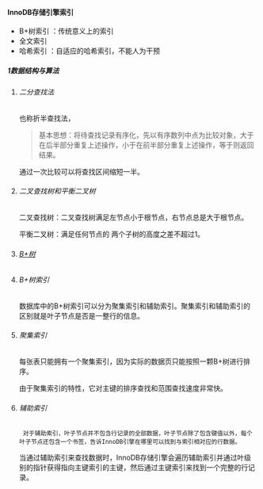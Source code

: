 #### InnoDB存储引擎索引

- B+树索引 ：传统意义上的索引
- 全文索引
- 哈希索引 ：自适应的哈希索引，不能人为干预

##### 1数据结构与算法

1. ###### 二分查找法

   也称折半查找法，

   > 基本思想：将待查找记录有序化，先以有序数列中点为比较对象，大于在后半部分重复上述操作，小于在前半部分重复上述操作，等于则返回结果。

   通过一次比较可以将查找区间缩短一半。

2. ###### 二叉查找树和平衡二叉树

   二叉查找树：二叉查找树满足左节点小于根节点，右节点总是大于根节点。

   平衡二叉树：满足任何节点的 两个子树的高度之差不超过1。

3. ###### [B+树](https://www.jianshu.com/p/1f2560f0e87f)

4. ###### B+树索引

   数据库中的B+树索引可以分为聚集索引和辅助索引。聚集索引和辅助索引的区别就是叶子节点是否是一整行的信息。

5. ###### 聚集索引

   每张表只能拥有一个聚集索引，因为实际的数据页只能按照一颗B+树进行排序。    

   由于聚集索引的特性，它对主键的排序查找和范围查找速度非常快。                                                                                                                                                                                                                                                                                                                                                                                                                                                                                                                                                                                                                                                                                                                                                                                                                                                                                                                                                                                                                                                                                                                                                                                                                                                                                                                                                                                                                                         

6. ###### 辅助索引

    	对于辅助索引，叶子节点并不包含行记录的全部数据，叶子节点除了包含键值以外，每个叶子节点还包含一个书签，告诉InnoDB引擎在哪里可以找到与索引相对应的行数据。 

   ​	当通过辅助索引来查找数据时，InnoDB存储引擎会遍历辅助索引并通过叶级别的指针获得指向主键索引的主键，然后通过主键索引来找到一个完整的行记录。                                                                                                                                                                                                                                                                                                                                                                 

   